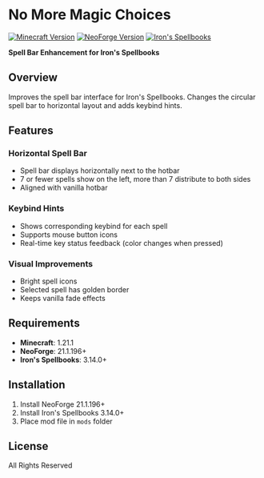 # No More Magic Choices

[![Minecraft Version](https://img.shields.io/badge/Minecraft-1.21.1-green.svg)](https://minecraft.net/)
[![NeoForge Version](https://img.shields.io/badge/NeoForge-21.1.196-blue.svg)](https://neoforged.net/)
[![Iron's Spellbooks](https://img.shields.io/badge/Iron's%20Spellbooks-3.14.0-purple.svg)](https://www.curseforge.com/minecraft/mc-mods/irons-spells-n-spellbooks)

**Spell Bar Enhancement for Iron's Spellbooks**

## Overview

Improves the spell bar interface for Iron's Spellbooks. Changes the circular spell bar to horizontal layout and adds keybind hints.

## Features

### Horizontal Spell Bar
- Spell bar displays horizontally next to the hotbar
- 7 or fewer spells show on the left, more than 7 distribute to both sides
- Aligned with vanilla hotbar

### Keybind Hints
- Shows corresponding keybind for each spell
- Supports mouse button icons
- Real-time key status feedback (color changes when pressed)

### Visual Improvements
- Bright spell icons
- Selected spell has golden border
- Keeps vanilla fade effects

## Requirements

- **Minecraft**: 1.21.1
- **NeoForge**: 21.1.196+
- **Iron's Spellbooks**: 3.14.0+

## Installation

1. Install NeoForge 21.1.196+
2. Install Iron's Spellbooks 3.14.0+
3. Place mod file in `mods` folder


## License

All Rights Reserved
